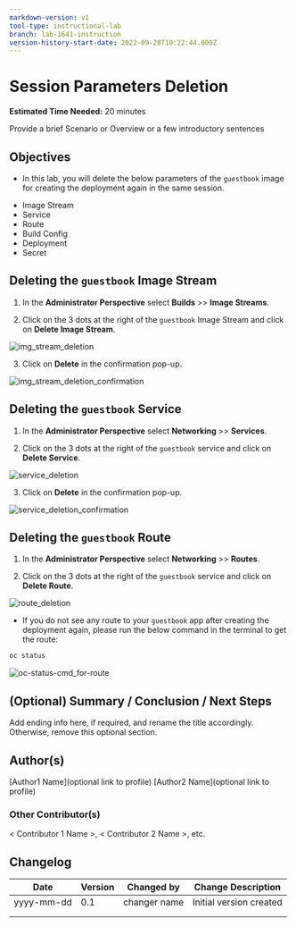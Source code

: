 ```yaml
---
markdown-version: v1
tool-type: instructional-lab
branch: lab-1641-instruction
version-history-start-date: 2022-09-28T10:22:44.000Z
---
```

# Session Parameters Deletion

**Estimated Time Needed:** 20 minutes

Provide a brief  Scenario or Overview or a few introductory sentences

## Objectives

* In this lab, you will delete the below parameters of the `guestbook` image for creating the deployment again in the same session.

- Image Stream
- Service
- Route
- Build Config
- Deployment
- Secret


## Deleting the `guestbook` Image Stream

1. In the **Administrator Perspective** select **Builds** >> **Image Streams**.

2. Click on the 3 dots at the right of the `guestbook` Image Stream and click on **Delete Image Stream**.

![img_stream_deletion](images/img_stream_deletion.jpg)

3. Click on **Delete** in the confirmation pop-up.

![img_stream_deletion_confirmation](images/img_stream_deletion_confirmation.jpg)


## Deleting the `guestbook` Service

1. In the **Administrator Perspective** select **Networking** >> **Services**.

2. Click on the 3 dots at the right of the `guestbook` service and click on **Delete Service**.

![service_deletion](images/service_deletion.jpg)

3. Click on **Delete** in the confirmation pop-up.

![service_deletion_confirmation](images/service_deletion_confirmation.jpg)

## Deleting the `guestbook` Route

1. In the **Administrator Perspective** select **Networking** >> **Routes**.

2. Click on the 3 dots at the right of the `guestbook` service and click on **Delete Route**.

![route_deletion](images/route_deletion.jpg)

















* If you do not see any route to your `guestbook` app  after creating the deployment again, please run the below command in the terminal to get the route:

```sh
oc status
```

![oc-status-cmd_for-route](images/oc-status-cmd_for-route.jpg)



## (Optional) Summary / Conclusion / Next Steps
Add ending info here, if required, and rename the title accordingly. Otherwise, remove this optional section.

## Author(s)
[Author1 Name](optional link to profile) 
[Author2 Name](optional link to profile) 

### Other Contributor(s) 
< Contributor 1 Name >, < Contributor 2 Name >, etc.

## Changelog
| Date | Version | Changed by | Change Description |
|------|--------|--------|---------|
| yyyy-mm-dd | 0.1 | changer name | Initial version created |
|   |   |   |   |
|   |   |   |   |
